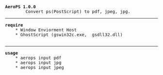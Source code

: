<pre>
<strong>AeroPS 1.0.0</strong>
        Convert ps(PostScript) to pdf, jpeg, jpg.
</pre>
--------------------------------------------------------------
<pre>
<strong>require</strong>
	* Window Enviorment Host
	* GhostScript (gswin32c.exe,  gsdll32.dll)

</pre>
--------------------------------------------------------------
<pre>
<strong>usage</strong>
	* aerops input pdf
	* aerops input jpg
	* aerops input jpeg
</pre>
